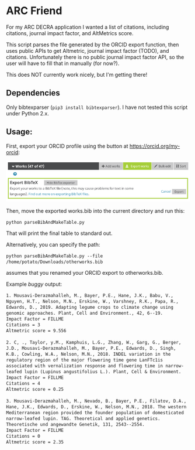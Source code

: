 

# ARC Friend

For my ARC DECRA application I wanted a list of citations, including citations, journal impact factor, and AltMetrics score.

This script parses the file generated by the ORCID export function, then uses public APIs to get Altmetric, journal impact factor (TODO), and citations. Unfortunately there is no public journal impact factor API, so the user will have to fill that in manually (for now?).

This does NOT currently work nicely, but I'm getting there!

## Dependencies

Only bibtexparser (`pip3 install bibtexparser`). I have not tested this script under Python 2.x.

## Usage:

First, export your ORCID profile using the button at https://orcid.org/my-orcid:

![ORCID button](button.png)

Then, move the exported works.bib into the current directory and run this:

    python parseBibAndMakeTable.py

That will print the final table to standard out.

Alternatively, you can specify the path:

    python parseBibAndMakeTable.py --file /home/potato/Downloads/otherworks.bib

assumes that you renamed your ORCID export to otherworks.bib.


Example *buggy* output:

```
1. Mousavi-Derazmahalleh, M., Bayer, P.E., Hane, J.K., Babu, V., Nguyen, H.T., Nelson, M.N., Erskine, W., Varshney, R.K., Papa, R., Edwards, D., 2019. Adapting legume crops to climate change using genomic approaches. Plant, Cell and Environment., 42, 6--19.
Impact Factor = FILLME
Citations = 3
Altmetric score = 9.556

2. C, ., Taylor, y.M., Kamphuis, L.G., Zhang, W., Garg, G., Berger, J.D., Mousavi-Derazmahalleh, M., Bayer, P.E., Edwards, D., Singh, K.B., Cowling, W.A., Nelson, M.N., 2018. INDEL variation in the regulatory region of the major flowering time gene LanFTc1is associated with vernalization response and flowering time in narrow-leafed lupin (Lupinus angustifolius L.). Plant, Cell & Environment.
Impact Factor = FILLME
Citations = 4
Altmetric score = 0.25

3. Mousavi-Derazmahalleh, M., Nevado, B., Bayer, P.E., Filatov, D.A., Hane, J.K., Edwards, D., Erskine, W., Nelson, M.N., 2018. The western Mediterranean region provided the founder population of domesticated narrow-leafed lupin. TAG. Theoretical and applied genetics. Theoretische und angewandte Genetik, 131, 2543--2554.
Impact Factor = FILLME
Citations = 0
Altmetric score = 2.35

```


